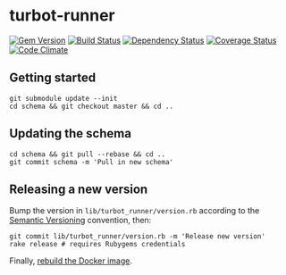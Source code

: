 # turbot-runner

[![Gem Version](https://badge.fury.io/rb/turbot-runner.svg)](https://badge.fury.io/rb/turbot-runner)
[![Build Status](https://secure.travis-ci.org/openc/turbot-runner.png)](https://travis-ci.org/openc/turbot-runner)
[![Dependency Status](https://gemnasium.com/openc/turbot-runner.png)](https://gemnasium.com/openc/turbot-runner)
[![Coverage Status](https://coveralls.io/repos/openc/turbot-runner/badge.png)](https://coveralls.io/r/openc/turbot-runner)
[![Code Climate](https://codeclimate.com/github/openc/turbot-runner.png)](https://codeclimate.com/github/openc/turbot-runner)

## Getting started

    git submodule update --init
    cd schema && git checkout master && cd ..

## Updating the schema

    cd schema && git pull --rebase && cd ..
    git commit schema -m 'Pull in new schema'

## Releasing a new version

Bump the version in `lib/turbot_runner/version.rb` according to the [Semantic Versioning](http://semver.org/) convention, then:

    git commit lib/turbot_runner/version.rb -m 'Release new version'
    rake release # requires Rubygems credentials

Finally, [rebuild the Docker image](https://github.com/openc/morph-docker-ruby#readme).
